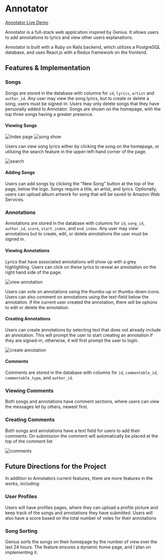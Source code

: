 # Annotator

[Annotator Live Demo](http://annotator.me)

Annotator is a full-stack web application inspired by Genius. It allows
users to add annotations to lyrics and view other users explanations.

Annotator is built with a Ruby on Rails backend, which utilizes a PostgreSQL
database, and uses React.js with a Redux framework on the frontend.

## Features & Implementation

### Songs

Songs are stored in the database with columns for `id`, `lyrics`, `artist`
and `author_id`.  Any user may view the song lyrics, but to create or delete a song,
users must be signed-in.  Users may only delete songs that they have personally added
to Annotator.  Songs are shown on the homepage, with the top three songs having
a greater presence.

#### Viewing Songs

![index page](http://i.imgur.com/8H1SCfA.png)
![song show](http://i.imgur.com/qWB6qsh.jpg)

Users can view song lyrics either by clicking the song on the homepage,
or utilizing the search feature in the upper-left-hand corner of the page.

![search](https://media.giphy.com/media/l0Iyi9zhbHZs5SyDC/giphy.gif)

#### Adding Songs

Users can add songs by clicking the "New Song" button at the top of the page,
below the logo.  Songs require a title, an artist, and lyrics. Optionally,
users can upload album artwork for song that will be saved to Amazon Web Services.

### Annotations

Annotations are stored in the database with columns for `id`, `song_id`, `author_id`,
`score`, `start_index`, and `end_index`.  Any user may view annotations but to create,
edit, or delete annotations the user must be signed in.


#### Viewing Annotations

Lyrics that have associated annotations will show up with a grey highlighting.
Users can click on these lyrics to reveal an annotation on the right hand side of the page.

![view annotation](https://media.giphy.com/media/3ohzdYc0LXLWc8Er3q/giphy.gif)

Users can vote on annotations using the thumbs-up or thumbs-down icons.  Users can also
comment on annotations using the text-field below the annotation.  If the current user
created the annotation, there will be options to edit or delete the annotation.

#### Creating Annotations

Users can create annotations by selecting text that does not already include
an annotation.  This will prompt the user to start creating an annotation if
they are signed-in, otherwise, it will first prompt the user to login.

![create annotation](https://media.giphy.com/media/l0IxZDgreuGPbdq4U/giphy.gif)

#### Comments

Comments are stored in the database with columns for `id`, `commentable_id`,
`commentable_type`, and `author_id`.

### Viewing Comments
Both songs and annotations have comment sections, where users can view the
messages let by others, newest first.

### Creating Comments
Both songs and annotations have a text field for users to add their comments.
On submission the comment will automatically be placed at the top of the comment
list

![comments](http://i.imgur.com/OspJwTZ.png)

## Future Directions for the Project

In addition to Annotators current features, there are more features in the works, including:

### User Profiles

Users will have profiles pages, where they can upload a profile picture and keep track of
the songs and annotations they have submitted. Users will also have a score based on
the total number of votes for their annotations

### Song Sorting

Genius sorts the songs on their homepage by the number of view over the last 24 hours.  The feature
ensures a dynamic home page, and I plan on implementing it.
